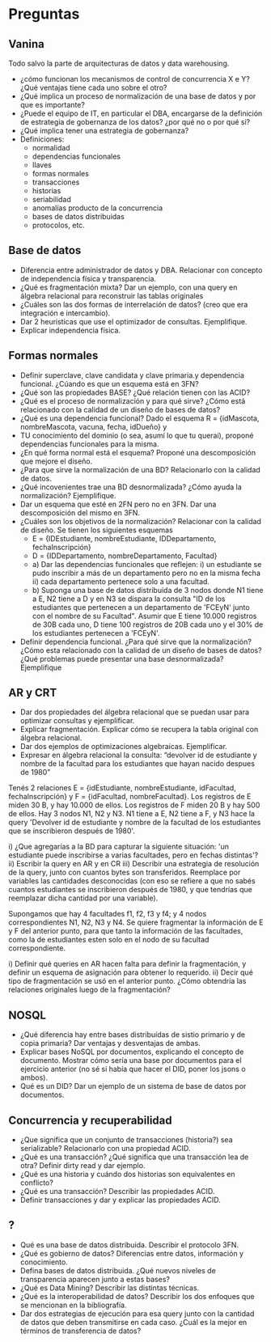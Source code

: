 # Preguntas

## Vanina

Todo salvo la parte de arquitecturas de datos y data warehousing.

* ¿cómo funcionan los mecanismos de control de concurrencia X e Y? ¿Qué ventajas tiene cada uno sobre el otro?
* ¿Qué implica un proceso de normalización de una base de datos y por que es importante?
* ¿Puede el equipo de IT, en particular el DBA, encargarse de la definición de estrategia de gobernanza de los datos? ¿por qué no o por qué si?
* ¿Qué implica tener una estrategia de gobernanza?
* Definiciones:
  * normalidad
  * dependencias funcionales
  * llaves
  * formas normales
  * transacciones
  * historias
  * seriabilidad
  * anomalías producto de la concurrencia
  * bases de datos distribuidas
  * protocolos, etc.

## Base de datos

* Diferencia entre administrador de datos y DBA. Relacionar con concepto de independencia física y transparencia.
* ¿Qué es fragmentación mixta? Dar un ejemplo, con una query en álgebra relacional para reconstruir las tablas originales
* ¿Cuáles son las dos formas de interrelación de datos? (creo que era integración e intercambio).
* Dar 2 heuristicas que use el optimizador de consultas. Ejemplifique.
* Explicar independencia física.


## Formas normales

* Definir superclave, clave candidata y clave primaria.y dependencia funcional. ¿Cúando es que un esquema está en 3FN?
* ¿Qué son las propiedades BASE? ¿Qué relación tienen con las ACID?
* ¿Qué es el proceso de normalización y para qué sirve? ¿Cómo está relacionado con la calidad de un diseño de bases de datos?
* ¿Qué es una dependencia funcional? Dado el esquema R = {idMascota, nombreMascota, vacuna, fecha, idDueño} y
* TU conocimiento del dominio (o sea, asumí lo que tu querai), proponé dependencias funcionales para la misma.
* ¿En qué forma normal está el esquema? Proponé una descomposición que mejore el diseño.
* ¿Para que sirve la normalización de una BD? Relacionarlo con la calidad de datos.
* ¿Qué incovenientes trae una BD desnormalizada? ¿Cómo ayuda la normalización? Ejemplifique.
* Dar un esquema que esté en 2FN pero no en 3FN. Dar una descomposición del mismo en 3FN.
* ¿Cuáles son los objetivos de la normalización? Relacionar con la calidad de diseño.
Se tienen los siguientes esquemas
  * E = {IDEstudiante, nombreEstudiante, IDDepartamento, fechaInscripción}
  * D = {IDDepartamento, nombreDepartamento, Facultad}
  * a) Dar las dependencias funcionales que reflejen: i) un estudiante se pudo inscribir a más de un departamento pero no en la misma fecha ii) cada departamento pertenece solo a una facultad.
  * b) Suponga una base de datos distribuida de 3 nodos donde N1 tiene a E, N2 tiene a D y en N3 se dispara la consulta "ID de los estudiantes que pertenecen a un departamento de 'FCEyN' junto con el nombre de su Facultad". Asumir que E tiene 10.000 registros de 30B cada uno, D tiene 100 registros de 20B cada uno y el 30% de los estudiantes pertenecen a 'FCEyN'.
* Definir dependencia funcional. ¿Para qué sirve que la normalización? ¿Cómo esta relacionado con la calidad de un diseño de bases de datos? ¿Qué problemas puede presentar una base desnormalizada? Ejemplifique

## AR y CRT

* Dar dos propiedades del álgebra relacional que se puedan usar para optimizar consultas y ejemplificar.
* Explicar fragmentación. Explicar cómo se recupera la tabla original con álgebra relacional.
* Dar dos ejemplos de optimizaciones algebraicas. Ejemplificar.
* Expresar en álgebra relacional la consulta: “devolver id de estudiante y nombre de la facultad para los estudiantes que hayan nacido despues de 1980”

Tenés 2 relaciones E = {idEstudiante, nombreEstudiante, idFacultad, fechaInscripción} y F = {idFacultad, nombreFacultad}.
Los registros de E miden 30 B, y hay 10.000 de ellos. Los registros de F miden 20 B y hay 500 de ellos. Hay 3 nodos N1, N2 y N3.
N1 tiene a E, N2 tiene a F, y N3 hace la query 'Devolver id de estudiante y nombre de la facultad de los estudiantes que se inscribieron después de 1980'.

i) ¿Que agregarías a la BD para capturar la siguiente situación: 'un estudiante puede inscribirse a varias facultades, pero en fechas distintas'?
ii) Escribir la query en AR y en CR
iii) Describir una estrategia de resolución de la query, junto con cuantos bytes son transferidos. Reemplace por variables las cantidades desconocidas (con eso se refiere a que no sabés cuantos estudiantes se inscribieron después de 1980, y que tendrías que reemplazar dicha cantidad por una variable).

Supongamos que hay 4 facultades f1, f2, f3 y f4; y 4 nodos correspondientes N1, N2, N3 y N4. Se quiere fragmentar la información de E y F del anterior punto, para que tanto la información de las facultades, como la de estudiantes esten solo en el nodo de su facultad correspondiente.

i) Definir qué queries en AR hacen falta para definir la fragmentación, y definir un esquema de asignación para obtener lo requerido.
ii) Decir qué tipo de fragmentación se usó en el anterior punto. ¿Cómo obtendría las relaciones originales luego de la fragmentación?

## NOSQL

* ¿Qué diferencia hay entre bases distribuídas de sistio primario y de copia primaria? Dar ventajas y desventajas de ambas.
* Explicar bases NoSQL por documentos, explicando el concepto de documento. Mostrar cómo sería una base por documentos para el ejercicio anterior (no sé si había que hacer el DID, poner los jsons o ambos).
* Qué es un DID? Dar un ejemplo de un sistema de base de datos por documentos.

## Concurrencia y  recuperabilidad

* ¿Que significa que un conjunto de transacciones (historia?) sea serializable? Relacionarlo con una propiedad ACID.
* ¿Qué es una transacción? ¿Qué significa que una transacción lea de otra? Definir dirty read y dar ejemplo.
* ¿Qué es una historia y cuándo dos historias son equivalentes en conflicto?
* ¿Qué es una transacción? Describir las propiedades ACID.
* Definir transacciones y dar y explicar las propiedades ACID.

## ?

* Qué es una base de datos distribuida. Describir el protocolo 3FN.
* ¿Qué es gobierno de datos? Diferencias entre datos, información y conocimiento.
* Defina bases de datos distribuida. ¿Qué nuevos niveles de transparencia aparecen junto a estas bases?
* ¿Qué es Data Mining? Describir las distintas técnicas.
* ¿Qué es la interoperabilidad de datos? Describir los dos enfoques que se mencionan en la bibliografía.
* Dar dos estrategias de ejecución para esa query junto con la cantidad de datos que deben transmitirse en cada caso. ¿Cuál es la mejor en términos de transferencia de datos?



